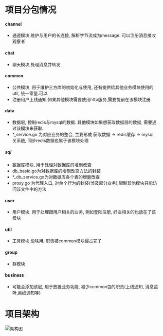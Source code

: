 # 项目分包情况
#### channel
* 通道模块,维护与用户的长连接, 解析字节流成为message. 可以注册消息接收观察者
#### chat
* 聊天模块,处理消息并转发
#### common
* 公共模块, 用于维护三方库的初始化与使用, 还有提供给其他业务模块使用的util, 统一常量.可以
* 注册用户上线通知;如果其他模块需要使用http服务,需要提前在该模块注册
#### data
* 数据层, 控制redis与mysql的数据. 其他模块如果想获取数据层的数据, 需要通过该模块来获取.
* *_service.go 为对应业务的整合, 主要形成 获取数据 -> redis缓存 -> mysql 关系链, 同步redis数据也属于该模块处理
##### sql
* 数据库模块, 用于处理对数据库的增删改查
* db_basic.go为对数据库的增删改查方法的封装
* *_db_service.go为对数据库各个表的增删改查
* proxy.go 为代理入口, 对单个行为的封装(涉及部分业务),限制其他模块只能访问该文件中的方法
#### user
* 用户模块, 用于处理跟用户相关的业务, 例如登陆注册, 好友相关的也放在了该模块
#### util
* 工具模块,没啥用, 职责被common模块侵占完了
#### group
* 群模块
#### business
* 可能会添加该层, 用于放置业务功能, 减少common包的职责(上线通知, 消息监听,离线通知等)


# 项目架构
  ![架构图](https://oxjd-static-file-dev.oss-cn-hangzhou.aliyuncs.com/web/wxapp/4AE383B0-6753-433A-AE21-CA52CE11611C.png)
  

